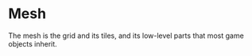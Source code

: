 # Mesh

The mesh is the grid and its tiles, and its low-level parts that most game objects inherit.
